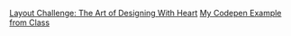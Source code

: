 [Layout Challenge: The Art of Designing With Heart](https://m.signalvnoise.com/the-art-of-designing-with-heart-f5dc4df21697)
[My Codepen Example from Class](http://codepen.io/simplesessions/pen/XjbJxY)
